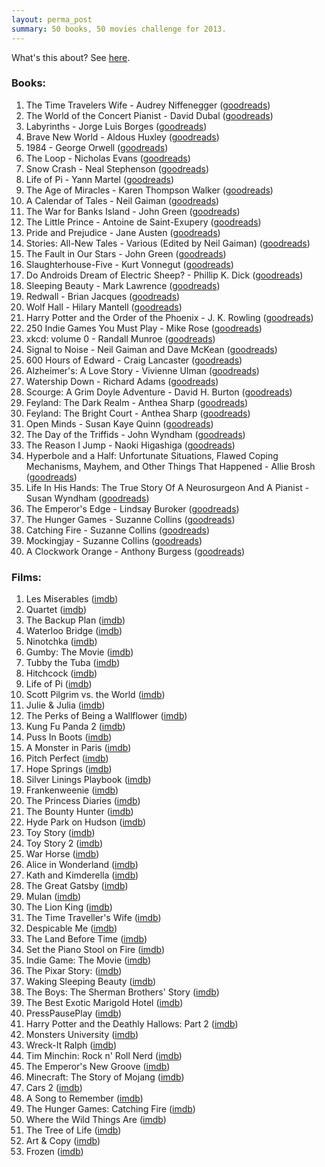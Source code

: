 ```yaml
---
layout: perma_post
summary: 50 books, 50 movies challenge for 2013.
---
```


What's this about? See [here](http://www.fiftyfifty.me/introduction/).

### Books: ###

1. The Time Travelers Wife - Audrey Niffenegger ([goodreads](http://www.goodreads.com/book/show/881710.The_Time_Travelers_Wife))
2. The World of the Concert Pianist - David Dubal ([goodreads](http://www.goodreads.com/book/show/168807.Reflections_from_the_Keyboard))
3. Labyrinths - Jorge Luis Borges ([goodreads](http://www.goodreads.com/book/show/17717.Labyrinths))
4. Brave New World - Aldous Huxley ([goodreads](http://www.goodreads.com/book/show/5129.Brave_New_World))
5. 1984 - George Orwell ([goodreads](http://www.goodreads.com/book/show/185900.Nineteen_Eighty_Four))
6. The Loop - Nicholas Evans ([goodreads](http://www.goodreads.com/book/show/25422))
7. Snow Crash - Neal Stephenson ([goodreads](http://www.goodreads.com/book/show/830.Snow_Crash))
8. Life of Pi - Yann Martel ([goodreads](http://www.goodreads.com/book/show/9938135-life-of-pi))
9. The Age of Miracles - Karen Thompson Walker ([goodreads](http://www.goodreads.com/book/show/17257801-the-age-of-miracles))
10. A Calendar of Tales - Neil Gaiman ([goodreads](http://www.goodreads.com/book/show/17404588-a-calendar-of-tales))
11. The War for Banks Island - John Green ([goodreads](http://www.goodreads.com/book/show/15838434-the-war-for-banks-island))
12. The Little Prince -  Antoine de Saint-Exupery ([goodreads](http://www.goodreads.com/book/show/157993.The_Little_Prince))
13. Pride and Prejudice - Jane Austen ([goodreads](http://www.goodreads.com/book/show/1885.Pride_and_Prejudice))
14. Stories: All-New Tales - Various (Edited by Neil Gaiman) ([goodreads](http://www.goodreads.com/book/show/7637398-stories))
15. The Fault in Our Stars - John Green ([goodreads](http://www.goodreads.com/book/show/11870085-the-fault-in-our-stars))
16. Slaughterhouse-Five - Kurt Vonnegut ([goodreads](http://www.goodreads.com/book/show/535824.Slaughterhouse_Five_or_the_Children_s_Crusade_a_Duty_dance_with_Death))
17. Do Androids Dream of Electric Sheep? - Phillip K. Dick ([goodreads](http://www.goodreads.com/book/show/7082.Do_Androids_Dream_of_Electric_Sheep_))
18. Sleeping Beauty - Mark Lawrence ([goodreads](http://www.goodreads.com/book/show/18132196-sleeping-beauty))
19. Redwall - Brian Jacques ([goodreads](http://www.goodreads.com/book/show/7996.Redwall))
20. Wolf Hall - Hilary Mantell ([goodreads](http://www.goodreads.com/book/show/6101138-wolf-hall))
21. Harry Potter and the Order of the Phoenix - J. K. Rowling ([goodreads](http://www.goodreads.com/book/show/2.Harry_Potter_and_the_Order_of_the_Phoenix))
22. 250 Indie Games You Must Play - Mike Rose ([goodreads](http://www.goodreads.com/book/show/11376297-250-indie-games-you-must-play))
23. xkcd: volume 0 - Randall Munroe ([goodreads](http://www.goodreads.com/book/show/6902644-xkcd))
24. Signal to Noise - Neil Gaiman and Dave McKean ([goodreads](http://www.goodreads.com/book/show/166570.Signal_to_Noise))
25. 600 Hours of Edward - Craig Lancaster ([goodreads](http://www.goodreads.com/book/show/6957731-600-hours-of-edward))
26. Alzheimer's: A Love Story - Vivienne Ulman ([goodreads](http://www.goodreads.com/book/show/7138005-alzheimer-s))
27. Watership Down - Richard Adams ([goodreads](http://www.goodreads.com/book/show/76620.Watership_Down))
28. Scourge: A Grim Doyle Adventure - David H. Burton ([goodreads](http://www.goodreads.com/book/show/9637979-scourge))
29. Feyland: The Dark Realm - Anthea Sharp ([goodreads](http://www.goodreads.com/book/show/13597203-feyland))
30. Feyland: The Bright Court - Anthea Sharp ([goodreads](http://www.goodreads.com/book/show/13555460-feyland))
31. Open Minds - Susan Kaye Quinn ([goodreads](https://www.goodreads.com/book/show/12727768-open-minds))
32. The Day of the Triffids - John Wyndham ([goodreads](http://www.goodreads.com/book/show/530965.The_Day_of_the_Triffids))
33. The Reason I Jump - Naoki Higashiga ([goodreads](http://www.goodreads.com/book/show/16113737-the-reason-i-jump))
34. Hyperbole and a Half: Unfortunate Situations, Flawed Coping Mechanisms, Mayhem, and Other Things That Happened - Allie Brosh ([goodreads](https://www.goodreads.com/book/show/17571564-hyperbole-and-a-half))
35. Life In His Hands: The True Story Of A Neurosurgeon And A Pianist - Susan Wyndham ([goodreads](https://www.goodreads.com/book/show/6357924-life-in-his-hands))
36. The Emperor's Edge - Lindsay Buroker ([goodreads](https://www.goodreads.com/book/show/10031259-the-emperor-s-edge))
37. The Hunger Games - Suzanne Collins ([goodreads](https://www.goodreads.com/book/show/2767052-the-hunger-games))
38. Catching Fire - Suzanne Collins ([goodreads](https://www.goodreads.com/book/show/6148028-catching-fire))
39. Mockingjay - Suzanne Collins ([goodreads](https://www.goodreads.com/book/show/7260188-mockingjay))
40. A Clockwork Orange - Anthony Burgess ([goodreads](https://www.goodreads.com/book/show/5387987-a-clockwork-orange))

### Films: ###

1. Les Miserables ([imdb](http://www.imdb.com/title/tt1707386/))
2. Quartet ([imdb](http://www.imdb.com/title/tt1441951/))
3. The Backup Plan ([imdb](http://www.imdb.com/title/tt1212436/))
4. Waterloo Bridge ([imdb](http://www.imdb.com/title/tt0033238/))
5. Ninotchka ([imdb](http://www.imdb.com/title/tt0031725/))
6. Gumby: The Movie ([imdb](http://www.imdb.com/title/tt0113234/))
7. Tubby the Tuba ([imdb](http://www.imdb.com/title/tt0253848/))
8. Hitchcock ([imdb](http://www.imdb.com/title/tt0975645/))
9. Life of Pi ([imdb](http://www.imdb.com/title/tt0454876/))
10. Scott Pilgrim vs. the World ([imdb](http://www.imdb.com/title/tt0446029/))
11. Julie & Julia ([imdb](http://www.imdb.com/title/tt1135503/))
12. The Perks of Being a Wallflower ([imdb](http://www.imdb.com/title/tt1659337/))
13. Kung Fu Panda 2 ([imdb](http://www.imdb.com/title/tt1302011/))
14. Puss In Boots ([imdb](http://www.imdb.com/title/tt0448694/))
15. A Monster in Paris ([imdb](http://www.imdb.com/title/tt0961097/))
16. Pitch Perfect ([imdb](http://www.imdb.com/title/tt1981677/))
17. Hope Springs ([imdb](http://www.imdb.com/title/tt1535438/))
18. Silver Linings Playbook ([imdb](http://www.imdb.com/title/tt1045658/))
19. Frankenweenie ([imdb](http://www.imdb.com/title/tt1142977/))
20. The Princess Diaries ([imdb](http://www.imdb.com/title/tt0247638/))
21. The Bounty Hunter ([imdb](http://www.imdb.com/title/tt1038919/))
22. Hyde Park on Hudson ([imdb](http://www.imdb.com/title/tt1477855/))
23. Toy Story ([imdb](http://www.imdb.com/title/tt0114709/))
24. Toy Story 2 ([imdb](http://www.imdb.com/title/tt0120363/))
25. War Horse ([imdb](http://www.imdb.com/title/tt1568911))
26. Alice in Wonderland ([imdb](http://www.imdb.com/title/tt0043274/))
27. Kath and Kimderella ([imdb](http://www.imdb.com/title/tt1859607/))
28. The Great Gatsby ([imdb](http://www.imdb.com/title/tt1343092/))
29. Mulan ([imdb](http://www.imdb.com/title/tt0120762/))
30. The Lion King ([imdb](http://www.imdb.com/title/tt0110357/))
31. The Time Traveller's Wife ([imdb](http://www.imdb.com/title/tt0452694/))
32. Despicable Me ([imdb](http://www.imdb.com/title/tt1323594/))
33. The Land Before Time ([imdb](http://www.imdb.com/title/tt0095489/))
34. Set the Piano Stool on Fire ([imdb](http://www.imdb.com/title/tt1956619/))
35. Indie Game: The Movie ([imdb](http://www.imdb.com/title/tt1942884/))
36. The Pixar Story: ([imdb](http://www.imdb.com/title/tt1059955/))
37. Waking Sleeping Beauty ([imdb](http://www.imdb.com/title/tt1159961/))
38. The Boys: The Sherman Brothers' Story ([imdb](http://www.imdb.com/title/tt1015971/))
39. The Best Exotic Marigold Hotel ([imdb](http://www.imdb.com/title/tt1412386/))
40. PressPausePlay ([imdb](http://www.imdb.com/title/tt1737674/))
41. Harry Potter and the Deathly Hallows: Part 2 ([imdb](http://www.imdb.com/title/tt1201607/))
42. Monsters University ([imdb](http://www.imdb.com/title/tt1453405/))
43. Wreck-It Ralph ([imdb](http://www.imdb.com/title/tt1772341/))
44. Tim Minchin: Rock n' Roll Nerd ([imdb](http://www.imdb.com/title/tt1297297/))
45. The Emperor's New Groove ([imdb](http://www.imdb.com/title/tt0120917/))
46. Minecraft: The Story of Mojang ([imdb](http://www.imdb.com/title/tt2087878/))
47. Cars 2 ([imdb](http://www.imdb.com/title/tt1216475/))
48. A Song to Remember ([imdb](http://www.imdb.com/title/tt0038104/))
49. The Hunger Games: Catching Fire ([imdb](http://www.imdb.com/title/tt1951264/))
50. Where the Wild Things Are ([imdb](http://www.imdb.com/title/tt0386117/))
51. The Tree of Life ([imdb](http://www.imdb.com/title/tt0478304/))
52. Art & Copy ([imdb](http://www.imdb.com/title/tt1333631/))
53. Frozen ([imdb](http://www.imdb.com/title/tt2294629/))
